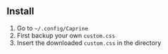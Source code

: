 ## Install

1. Go to `~/.config/Caprine`
2. First backup your own `custom.css`
3. Insert the downloaded `custom.css` in the directory
